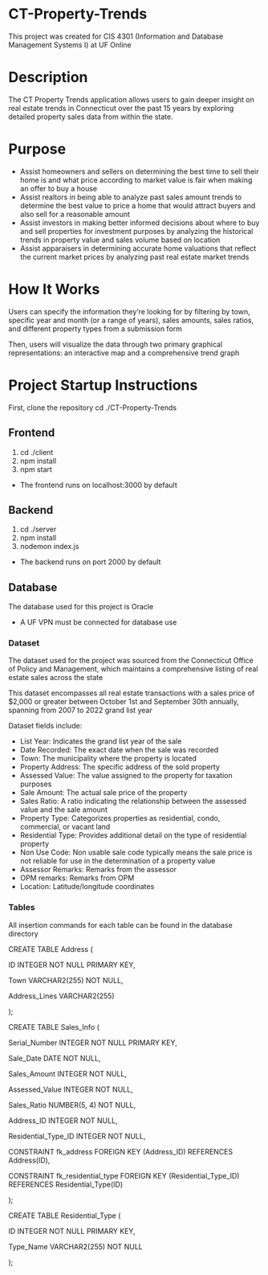 # CT-Property-Trends
This project was created for CIS 4301 (Information and Database Management Systems I) at UF Online
# Description
The CT Property Trends application allows users to gain deeper insight on real estate trends in Connecticut over the past 15 years by exploring detailed property sales data from within the state. 

# Purpose 
* Assist homeowners and sellers on determining the best time to sell their home is and what price according to market value is fair when making an offer to buy a house
* Assist realtors in being able to  analyze past sales amount trends to determine the best value to price a home that would attract buyers and also sell for a reasonable amount
* Assist investors in making  better informed decisions about where to buy and sell properties for investment purposes by analyzing the historical trends in property value and sales volume based on location
* Assist apparaisers in determining accurate home valuations that reflect the current market prices by analyzing past real estate market trends

# How It Works
Users can specify the information they’re looking for by filtering by town, specific year and month (or a range of years), sales amounts, sales ratios, and different property types from a submission form

Then, users will visualize the data through two primary graphical representations: an interactive map and a comprehensive trend graph

# Project Startup Instructions
First, clone the repository
cd ./CT-Property-Trends

## Frontend
1. cd ./client
2. npm install
3. npm start 
- The frontend runs on localhost:3000 by default

## Backend
1. cd ./server 
2. npm install
3. nodemon index.js
- The backend runs on port 2000 by default

## Database
The database used for this project is Oracle
- A UF VPN must be connected for database use

### Dataset
The dataset used for the project was sourced from the Connecticut Office of Policy and Management, which maintains a comprehensive listing of real estate sales across the state

This dataset encompasses all real estate transactions with a sales price of $2,000 or greater between October 1st and September 30th annually, spanning from 2007 to 2022 grand list year

Dataset fields include:
* List Year: Indicates the grand list year of the sale
* Date Recorded: The exact date when the sale was recorded
* Town: The municipality where the property is located
* Property Address: The specific address of the sold property
* Assessed Value: The value assigned to the property for taxation purposes
* Sale Amount: The actual sale price of the property
* Sales Ratio: A ratio indicating the relationship between the assessed value and the sale amount
* Property Type: Categorizes properties as residential, condo, commercial, or vacant land
* Residential Type: Provides additional detail on the type of residential property
* Non Use Code: Non usable sale code typically means the sale price is not reliable for use in the determination of a property value
* Assessor Remarks: Remarks from the assessor
* OPM remarks: Remarks from OPM
* Location: Latitude/longitude coordinates


### Tables
All insertion commands for each table can be found in the database directory

CREATE TABLE Address (

ID INTEGER NOT NULL PRIMARY KEY,

Town VARCHAR2(255) NOT NULL,

Address_Lines VARCHAR2(255)

);


CREATE TABLE Sales_Info (

Serial_Number INTEGER NOT NULL PRIMARY KEY,

Sale_Date DATE NOT NULL,

Sales_Amount INTEGER NOT NULL,

Assessed_Value INTEGER NOT NULL,

Sales_Ratio NUMBER(5, 4) NOT NULL,

Address_ID INTEGER NOT NULL,

Residential_Type_ID INTEGER NOT NULL,

CONSTRAINT fk_address FOREIGN KEY (Address_ID) REFERENCES Address(ID),

CONSTRAINT fk_residential_type FOREIGN KEY (Residential_Type_ID) REFERENCES Residential_Type(ID)

);


CREATE TABLE Residential_Type (

ID INTEGER NOT NULL PRIMARY KEY,

Type_Name VARCHAR2(255) NOT NULL

);

